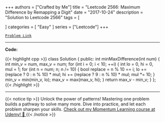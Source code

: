 
+++
authors = ["Crafted by Me"]
title = "Leetcode 2566: Maximum Difference by Remapping a Digit"
date = "2017-10-24"
description = "Solution to Leetcode 2566"
tags = [
    
]
categories = [
    "Easy"
]
series = ["Leetcode"]
+++



[`Problem Link`](https://leetcode.com/problems/maximum-difference-by-remapping-a-digit/description/)

---

**Code:**

{{< highlight cpp >}}
class Solution {
public:
    int minMaxDifference(int num) {
        int min_v = num, max_v = num;
        for (int i = 0; i < 10; ++i) {
            int lo = 0, hi = 0, mul = 1;
            for (int n = num; n; n /= 10) {
                bool replace = n % 10 == i;
                lo += (replace ? 0 : n % 10) * mul;
                hi += (replace ? 9 : n % 10) * mul;
                mul *= 10;
            }
            min_v = min(min_v, lo);
            max_v = max(max_v, hi);
        }
        return max_v - min_v;
    }
};
{{< /highlight >}}


---


{{< notice tip >}}
Unlock the power of patterns! Mastering one problem builds a pathway to solve many more. Dive into practice, and let each problem sharpen your skills. [Check out my Momentum Learning course at Udemy! 🚀 ](https://www.udemy.com/course/algorithms-and-data-structures-in-cpp/)
{{< /notice >}}

